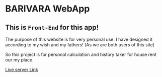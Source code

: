 # BARIVARA WebApp

## This is ``Front-End`` for this app!

The purpose of this website is for very personal use. I have designed it according to my wish and my fathers! (As we are both users of this site)

So this project is for personal calculation and history taker for house rent our my place. 

[Live server Link](https://www.google.com)